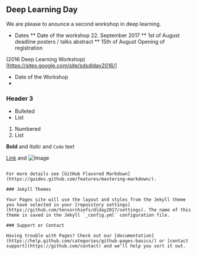 ## Deep Learning Day

We are please to anounce a second workshop in deep learning.

* Dates 
  ** Date of the workshop 22. September 2017
  ** 1st of August deadline posters / talks abstract
  ** 15th of August Opening of registration

(2016 Deep Learning Workshop)[https://sites.google.com/site/sdsdlday2016/]  


* Date of the Workshop 
* 
### Header 3

- Bulleted
- List

1. Numbered
2. List

**Bold** and _Italic_ and `Code` text

[Link](url) and ![Image](src)
```

For more details see [GitHub Flavored Markdown](https://guides.github.com/features/mastering-markdown/).

### Jekyll Themes

Your Pages site will use the layout and styles from the Jekyll theme you have selected in your [repository settings](https://github.com/tensorchiefs/dlday2017/settings). The name of this theme is saved in the Jekyll `_config.yml` configuration file.

### Support or Contact

Having trouble with Pages? Check out our [documentation](https://help.github.com/categories/github-pages-basics/) or [contact support](https://github.com/contact) and we’ll help you sort it out.
